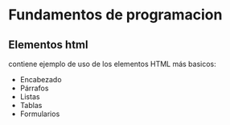 # Fundamentos de programacion 
## Elementos **html** 
contiene ejemplo de uso de los elementos HTML más basicos:
- Encabezado
- Párrafos
- Listas 
- Tablas
- Formularios